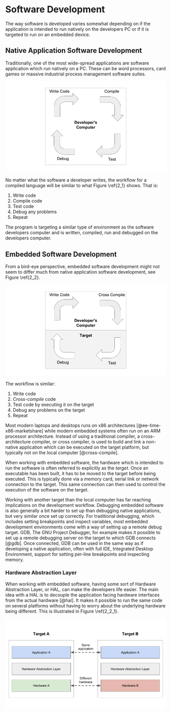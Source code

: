 # Software Development

The way software is developed varies somewhat depending on if the application is intended to run natively on the developers PC or if it is targeted to run on an embedded device.

## Native Application Software Development
Traditionally, one of the most wide-spread applications are software application which run natively on a PC. These can be word processors, card games or massive industrial process management software suites.

![Native application software development cycle \label{2_1}](source/figures/2_1.png)

No matter what the software a developer writes, the workflow for a compiled language will be similar to what Figure \ref{2_1} shows. That is:

1. Write code
2. Compile code
3. Test code
4. Debug any problems
5. Repeat

The program is targeting a similar type of environment as the software developers computer and is written, compiled, run and debugged on the developers computer.

## Embedded Software Development
From a bird-eye perspective, embedded software development might not seem to differ much from native application software development, see Figure \ref{2_2}.

![Embedded application software development cycle \label{2_2}](source/figures/2_2.png)

The workflow is similar:

1. Write code
2. *Cross-compile* code
3. Test code by executing it on the target
4. Debug any problems on the target
5. Repeat

Most modern laptops and desktops runs on x86 architectures [@ee-time-x86-marketshare] while modern embedded systems often run on an ARM processor architecture. Instead of using a traditional compiler, a cross-architecture compiler, or cross compiler, is used to build and link a non-native application which can be executed on the target platform, but typically not on the local computer [@cross-compile].

When working with embedded software, the hardware which is intended to run the software is often referred to explicitly as the *target*. Once an executable has been built, it has to be moved to the target before being executed. This is typically done via a memory card, serial link or network connection to the target. This same connection can then used to control the execution of the software on the target.

Working with another target than the local computer has far reaching implications on the development workflow. Debugging embedded software is also generally a bit harder to set up than debugging native applications, but very similar once set up correctly. For traditional debugging, which includes setting breakpoints and inspect variables, most embedded development environments come with a way of setting up a remote debug target. GDB, The GNU Project Debugger, for example makes it possible to set up a remote debugging server on the target to which GDB connects [@gdb]. Once connected, GDB can be used in the same way as if developing a native application, often with full IDE, Integrated Desktop Environment, support for setting per-line breakpoints and inspecting memory.

### Hardware Abstraction Layer
When working with embedded software, having some sort of Hardware Abstraction Layer, or HAL, can make the developers life easier. The main idea with a HAL is to decouple the application facing hardware interfaces from the actual hardware [@hal]. It makes it possible to run the same code on several platforms without having to worry about the underlying hardware being different. This is illustrated in Figure \ref{2_2_1}.

![Hardware Abstraction Layer \label{2_2_1}](source/figures/2_2_1.png)
